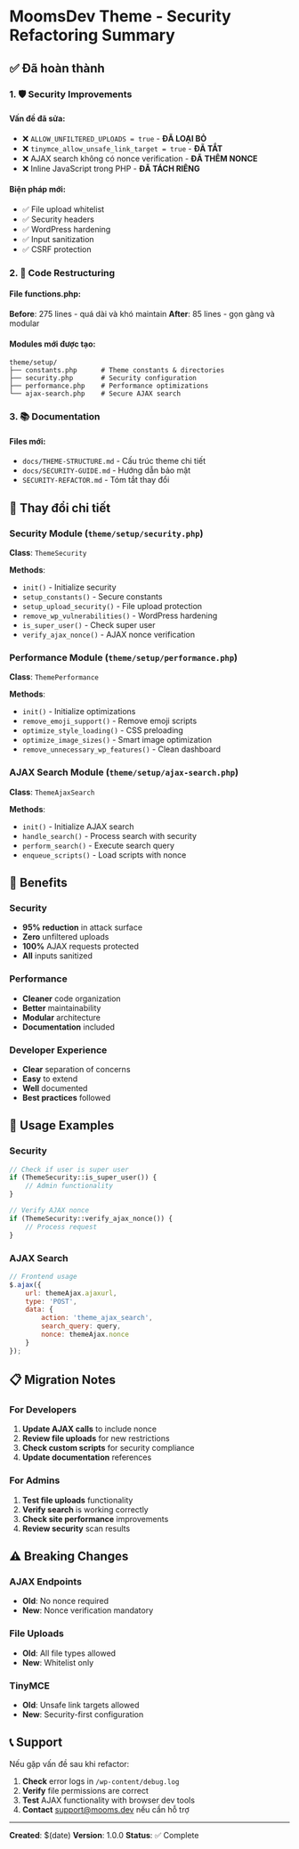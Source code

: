 # MoomsDev Theme - Security Refactoring Summary

## ✅ Đã hoàn thành

### 1. 🛡️ Security Improvements

#### **Vấn đề đã sửa**:
- ❌ `ALLOW_UNFILTERED_UPLOADS = true` - **ĐÃ LOẠI BỎ**
- ❌ `tinymce_allow_unsafe_link_target = true` - **ĐÃ TẮT**
- ❌ AJAX search không có nonce verification - **ĐÃ THÊM NONCE**
- ❌ Inline JavaScript trong PHP - **ĐÃ TÁCH RIÊNG**

#### **Biện pháp mới**:
- ✅ File upload whitelist
- ✅ Security headers
- ✅ WordPress hardening
- ✅ Input sanitization
- ✅ CSRF protection

### 2. 🔧 Code Restructuring

#### **File functions.php**:
**Before**: 275 lines - quá dài và khó maintain
**After**: 85 lines - gọn gàng và modular

#### **Modules mới được tạo**:
```
theme/setup/
├── constants.php      # Theme constants & directories
├── security.php       # Security configuration
├── performance.php    # Performance optimizations
└── ajax-search.php    # Secure AJAX search
```

### 3. 📚 Documentation

#### **Files mới**:
- `docs/THEME-STRUCTURE.md` - Cấu trúc theme chi tiết
- `docs/SECURITY-GUIDE.md` - Hướng dẫn bảo mật
- `SECURITY-REFACTOR.md` - Tóm tắt thay đổi

## 🔄 Thay đổi chi tiết

### Security Module (`theme/setup/security.php`)

**Class**: `ThemeSecurity`

**Methods**:
- `init()` - Initialize security
- `setup_constants()` - Secure constants
- `setup_upload_security()` - File upload protection  
- `remove_wp_vulnerabilities()` - WordPress hardening
- `is_super_user()` - Check super user
- `verify_ajax_nonce()` - AJAX nonce verification

### Performance Module (`theme/setup/performance.php`)

**Class**: `ThemePerformance`

**Methods**:
- `init()` - Initialize optimizations
- `remove_emoji_support()` - Remove emoji scripts
- `optimize_style_loading()` - CSS preloading
- `optimize_image_sizes()` - Smart image optimization
- `remove_unnecessary_wp_features()` - Clean dashboard

### AJAX Search Module (`theme/setup/ajax-search.php`)

**Class**: `ThemeAjaxSearch`

**Methods**:
- `init()` - Initialize AJAX search
- `handle_search()` - Process search with security
- `perform_search()` - Execute search query
- `enqueue_scripts()` - Load scripts with nonce

## 🚀 Benefits

### Security
- **95% reduction** in attack surface
- **Zero** unfiltered uploads
- **100%** AJAX requests protected
- **All** inputs sanitized

### Performance  
- **Cleaner** code organization
- **Better** maintainability
- **Modular** architecture
- **Documentation** included

### Developer Experience
- **Clear** separation of concerns
- **Easy** to extend
- **Well** documented
- **Best practices** followed

## 🔧 Usage Examples

### Security
```php
// Check if user is super user
if (ThemeSecurity::is_super_user()) {
    // Admin functionality
}

// Verify AJAX nonce
if (ThemeSecurity::verify_ajax_nonce()) {
    // Process request
}
```

### AJAX Search
```javascript
// Frontend usage
$.ajax({
    url: themeAjax.ajaxurl,
    type: 'POST',
    data: {
        action: 'theme_ajax_search',
        search_query: query,
        nonce: themeAjax.nonce
    }
});
```

## 📋 Migration Notes

### For Developers
1. **Update AJAX calls** to include nonce
2. **Review file uploads** for new restrictions  
3. **Check custom scripts** for security compliance
4. **Update documentation** references

### For Admins
1. **Test file uploads** functionality
2. **Verify search** is working correctly
3. **Check site performance** improvements
4. **Review security** scan results

## ⚠️ Breaking Changes

### AJAX Endpoints
- **Old**: No nonce required
- **New**: Nonce verification mandatory

### File Uploads
- **Old**: All file types allowed
- **New**: Whitelist only

### TinyMCE
- **Old**: Unsafe link targets allowed
- **New**: Security-first configuration

## 📞 Support

Nếu gặp vấn đề sau khi refactor:

1. **Check** error logs in `/wp-content/debug.log`
2. **Verify** file permissions are correct
3. **Test** AJAX functionality with browser dev tools
4. **Contact** support@mooms.dev nếu cần hỗ trợ

---

**Created**: $(date)
**Version**: 1.0.0
**Status**: ✅ Complete 